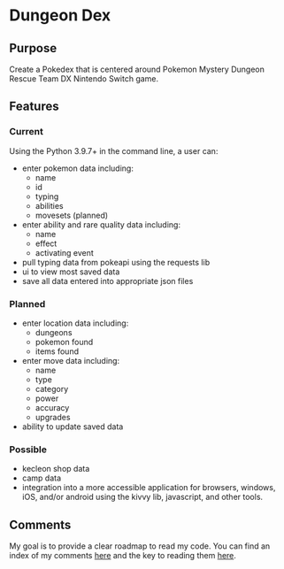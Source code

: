 # Dungeon Dex

## Purpose
Create a Pokedex that is centered around Pokemon Mystery Dungeon Rescue Team DX Nintendo Switch game.

## Features
### Current
Using the Python 3.9.7+ in the command line, a user can:
- enter pokemon data including:
  - name
  - id
  - typing
  - abilities
  - movesets (planned)
- enter ability and rare quality data including:
  - name
  - effect
  - activating event
- pull typing data from pokeapi using the requests lib
- ui to view most saved data
- save all data entered into appropriate json files
### Planned
- enter location data including:
  - dungeons
  - pokemon found
  - items found
- enter move data including:
  - name
  - type
  - category
  - power
  - accuracy
  - upgrades
- ability to update saved data
### Possible
- kecleon shop data
- camp data
- integration into a more accessible application for browsers, windows, iOS, and/or android using the kivvy lib, javascript, and other tools.

## Comments
My goal is to provide a clear roadmap to read my code. You can find an index of my comments [here](./comment-index.md) and the key to reading them [here](./comment-key.md).
